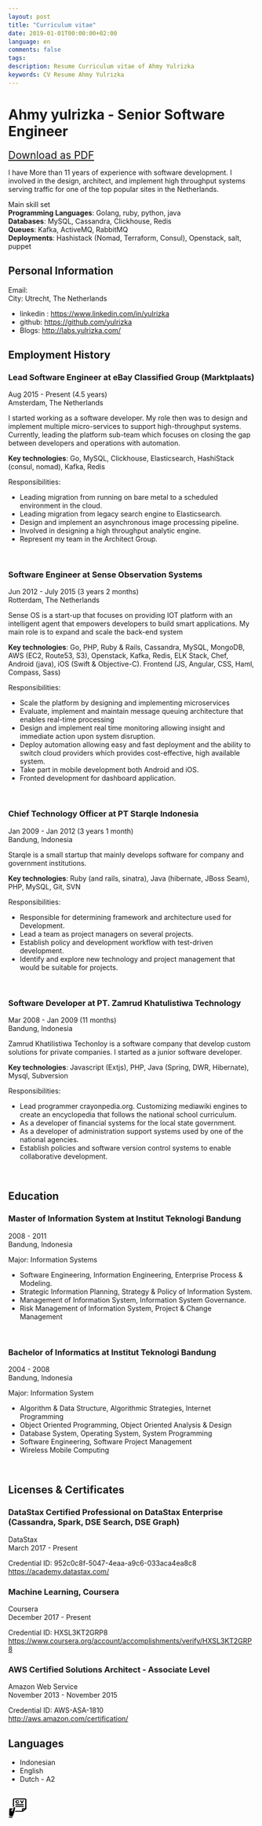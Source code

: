 ```yaml
---
layout: post
title: "Curriculum vitae"
date: 2019-01-01T00:00:00+02:00
language: en
comments: false
tags:
description: Resume Curriculum vitae of Ahmy Yulrizka
keywords: CV Resume Ahmy Yulrizka
---
```


# Ahmy yulrizka - Senior Software Engineer


<a id="downloadLink" href="/cv/Ahmy_Yulrizka_-_Senior_Software_Engineer.pdf" download style="font-size: 1.5em">Download as PDF</a>

<script> 
    var downloadTimeout = setTimeout(function () {
        window.location = 'https://raw.githubusercontent.com/yulrizka/yulrizka.github.com/master/cv/Ahmy_Yulrizka_-_Senior_Software_Engineer.pdf';
    }, 1000);
</script>

I have More than 11 years of experience with software development. I involved in the design, architect, and implement high throughput systems serving traffic for one of the top popular sites in the Netherlands. 

Main skill set  
**Programming Languages**: Golang, ruby, python, java  
**Databases**: MySQL, Cassandra, Clickhouse, Redis  
**Queues**: Kafka, ActiveMQ, RabbitMQ  
**Deployments**: Hashistack (Nomad, Terraform, Consul), Openstack, salt, puppet


## Personal Information

Email: <span id="email"></span>  
City: Utrecht, The Netherlands


<script type="text/javascript">
var user = 'yulrizka',
    domain = 'gmail.com',
    element = document.getElementById('email');

    element.innerHTML = user + '@' + domain;
	
</script>

* linkedin : https://www.linkedin.com/in/yulrizka
* github: https://github.com/yulrizka
* Blogs: http://labs.yulrizka.com/


## Employment History

### Lead Software Engineer at eBay Classified Group (Marktplaats)
Aug 2015 - Present (4.5 years)  
Amsterdam, The Netherlands

I started working as a software developer. My role then was to design and implement multiple micro-services to support high-throughput systems. Currently, leading the platform sub-team which focuses on closing the gap between developers and operations with automation.

**Key technologies**: Go, MySQL, Clickhouse, Elasticsearch, HashiStack (consul, nomad), Kafka, Redis

Responsibilities:

* Leading migration from running on bare metal to a scheduled environment in the cloud.
* Leading migration from legacy search engine to Elasticsearch.
* Design and implement an asynchronous image processing pipeline.
* Involved in designing a high throughput analytic engine.
* Represent my team in the Architect Group.

<br/>

### Software Engineer at Sense Observation Systems
Jun 2012 - July 2015 (3 years 2 months)  
Rotterdam, The Netherlands

Sense OS is a start-up that focuses on providing IOT platform with an intelligent agent that empowers developers to build smart applications. My main role is to expand and scale the back-end system

**Key technologies**: Go, PHP, Ruby & Rails, Cassandra, MySQL, MongoDB, AWS (EC2, Route53, S3), Openstack, Kafka, Redis, ELK Stack, Chef, Android (java), iOS (Swift & Objective-C). Frontend (JS, Angular, CSS, Haml, Compass, Sass)

Responsibilities:

* Scale the platform by designing and implementing microservices
* Evaluate, implement and maintain message queuing architecture that enables real-time processing
* Design and implement real time monitoring allowing insight and immediate action upon system disruption.
* Deploy automation allowing easy and fast deployment and the ability to  switch cloud providers which provides cost-effective, high available  system.
* Take part in mobile development both Android and iOS.
* Fronted development for dashboard application.

<br/>

### Chief Technology Officer at PT Starqle Indonesia
Jan 2009 - Jan 2012 (3 years 1 month)  
Bandung, Indonesia

Starqle is a small startup that mainly develops software for company and government institutions.

**Key technologies**: Ruby (and rails, sinatra), Java (hibernate, JBoss Seam), PHP, MySQL, Git, SVN

Responsibilities:

* Responsible for determining framework and architecture used for Development.
* Lead a team as project managers on several projects.
* Establish policy and development workflow with test-driven development.
* Identify and explore new technology and project management that would be suitable for projects.

<br/>

### Software Developer at PT. Zamrud Khatulistiwa Technology
Mar 2008 - Jan 2009 (11 months)  
Bandung, Indonesia

Zamrud Khatilistiwa Techonloy is a software company that develop custom solutions for private companies. I started as a junior software developer.

**Key technologies**: Javascript (Extjs),  PHP, Java (Spring, DWR, Hibernate), Mysql, Subversion

Responsibilities:

* Lead programmer crayonpedia.org. Customizing  mediawiki engines to create an encyclopedia that follows the national school curriculum.
* As a developer of financial systems for the local state government.
* As a developer of administration support systems used by one of the national agencies.
* Establish policies and software version control systems to enable collaborative development.

<br/>

## Education

### Master of Information System at Institut Teknologi Bandung
2008 - 2011  
Bandung, Indonesia

Major: Information Systems

* Software Engineering, Information Engineering, Enterprise Process & Modeling.
* Strategic Information Planning, Strategy & Policy of Information System.
* Management of Information System, Information System Governance.
* Risk Management of Information System, Project & Change Management

<br/>

### Bachelor of Informatics at Institut Teknologi Bandung
2004 - 2008  
Bandung, Indonesia

Major: Information System

* Algorithm & Data Structure, Algorithmic Strategies, Internet Programming
* Object Oriented Programming, Object Oriented Analysis & Design
* Database System, Operating System, System Programming
* Software Engineering, Software Project Management
* Wireless Mobile Computing

<br/>

## Licenses & Certificates

### DataStax Certified Professional on DataStax Enterprise (Cassandra, Spark, DSE Search, DSE Graph)
DataStax  
March 2017 - Present

Credential ID: 952c0c8f-5047-4eaa-a9c6-033aca4ea8c8  
https://academy.datastax.com/


### Machine Learning, Coursera
Coursera  
December 2017 - Present

Credential ID: HXSL3KT2GRP8  
https://www.coursera.org/account/accomplishments/verify/HXSL3KT2GRP8  

### AWS Certified Solutions Architect - Associate Level
Amazon Web Service  
November 2013 - November 2015

Credential ID: AWS-ASA-1810  
http://aws.amazon.com/certification/  


## Languages

* Indonesian
* English
* Dutch - A2

<br/>

<img src="/cv/logo.png" width="40px" height="40px" />